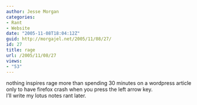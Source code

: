 ```yaml
---
author: Jesse Morgan
categories:
- Rant
- Website
date: "2005-11-08T18:04:12Z"
guid: http://morgajel.net/2005/11/08/27/
id: 27
title: rage
url: /2005/11/08/27
views:
- "53"
---
```


nothing inspires rage more than spending 30 minutes on a wordpress article only to have firefox crash when you press the left arrow key.  
I’ll write my lotus notes rant later.